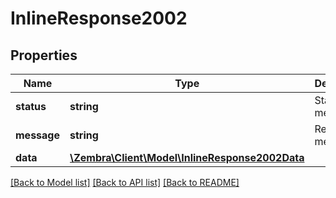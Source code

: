 # InlineResponse2002

## Properties
Name | Type | Description | Notes
------------ | ------------- | ------------- | -------------
**status** | **string** | Status message | [optional] 
**message** | **string** | Response message | [optional] 
**data** | [**\Zembra\Client\Model\InlineResponse2002Data**](InlineResponse2002Data.md) |  | [optional] 

[[Back to Model list]](../../README.md#documentation-for-models) [[Back to API list]](../../README.md#documentation-for-api-endpoints) [[Back to README]](../../README.md)

